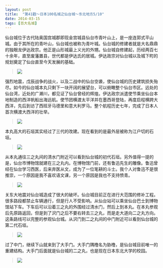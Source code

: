 ```yaml
---
layout: post
title:  "第41戳～日本100名城之仙台城～东北地方5/10"
date: 2014-03-15
tags: [百大名城]
---
```


仙台城位于古代陆奥国宫城郡即现金宫城县仙台市青叶山上，是一座连郭式平山城。由于其所在的青叶山，仙台城也被称为青叶城。仙台城的修建者就是大名鼎鼎的独眼龙伊达政宗。他正是山形城最上义光的外甥。仙台城自修建起，历经两百七十余年，直至废藩置县，世代都是伊达氏的居城。伊达政宗对仙台城以及城下町的规划奠定了仙台直至今天发展的基础。

> <img src="{{ site.baseurl }}/assets/oshiro/008/sendaijou-001.jpg">

强烈地震，戊辰战争的战火，以及二战中的仙台空袭，使仙台城的历史建筑损失殆尽。如今的仙台城本丸只剩下一块开阔的展望台，可以俯瞰整个仙台市区。远处的仙台湾，近处的广濑川，都见证了仙台曾经的辉煌。伊达政宗派遣使节乘坐仙台本地制造的西洋帆船出海远航。使节团横渡太平洋并在墨西哥登陆，再度启程横跨大西洋，先后到访了西班牙马德里和意大利罗马。整个航程历史七年，完成了日本人首次横渡大西洋的壮举。

> <img src="{{ site.baseurl }}/assets/oshiro/008/sendaijou-002.jpg">

本丸高大的石垣其实经过了三代的改建。现在看到的是最外层被称为江户切的石垣。

> <img src="{{ site.baseurl }}/assets/oshiro/008/sendaijou-003.jpg">

从本丸通往三之丸间的清水门附近可以看到仙台城的初代石垣。另外值得一提的是，仙台市博物馆就建在三之丸内。在博物馆门前，还有鲁迅先生的雕像。鲁迅曾经在仙台学习西医，后来弃医从文，成为了一位笔耕的斗士。我个人对鲁迅不是很推崇，一个原因是我不喜欢语文课，另一个原因是我也不支持愤青。

> <img src="{{ site.baseurl }}/assets/oshiro/008/sendaijou-004.jpg">

关东大地震对仙台城造成了很大的破坏。仙台城目前正在进行大范围的修补工程。很多路段都禁止车辆通行，但是行人不受影响。从仙台站可以乘坐仙台巴士到博物馆站下车。下车后可以沿着三之丸的外围经过清水门，然后上到本丸。在本丸参观后先原路返回，但是到了沢门之后不要右转去三之丸，而是走大道向二之丸方向。这条路线可以完整的参观仙台城。从沢门到二之丸间的中门附近可以看到仙台城的第二代石垣。

> <img src="{{ site.baseurl }}/assets/oshiro/008/sendaijou-005.jpg">

过了中门，继续下山就来到了大手门。大手门隅橹名为胁橹，是仙台城目前唯一的重建结构。大手门后面就是仙台城的二之丸，也是现在日本东北大学的校园。

> <img src="{{ site.baseurl }}/assets/oshiro/008/sendaijou-006.jpg">
